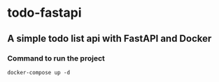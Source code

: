 # todo-fastapi

## A simple todo list api with FastAPI and Docker

### Command to run the project
```
docker-compose up -d
```


